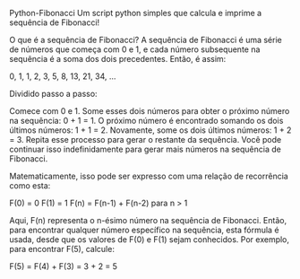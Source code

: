 Python-Fibonacci
Um script python simples que calcula e imprime a sequência de Fibonacci!

O que é a sequência de Fibonacci?
A sequência de Fibonacci é uma série de números que começa com 0 e 1, e cada número subsequente na sequência é a soma dos dois precedentes. Então, é assim:

0, 1, 1, 2, 3, 5, 8, 13, 21, 34, ...

Dividido passo a passo:

Comece com 0 e 1. Some esses dois números para obter o próximo número na sequência: 0 + 1 = 1. O próximo número é encontrado somando os dois últimos números: 1 + 1 = 2. Novamente, some os dois últimos números: 1 + 2 = 3. Repita esse processo para gerar o restante da sequência. Você pode continuar isso indefinidamente para gerar mais números na sequência de Fibonacci.

Matematicamente, isso pode ser expresso com uma relação de recorrência como esta:

F(0) = 0 F(1) = 1 F(n) = F(n-1) + F(n-2) para n > 1

Aqui, F(n) representa o n-ésimo número na sequência de Fibonacci. Então, para encontrar qualquer número específico na sequência, esta fórmula é usada, desde que os valores de F(0) e F(1) sejam conhecidos. Por exemplo, para encontrar F(5), calcule:

F(5) = F(4) + F(3) = 3 + 2 = 5
